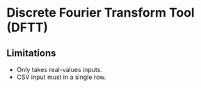 # Discrete Fourier Transform Tool (DFTT)


## Limitations
- Only takes real-values inputs.
- CSV input must in a single row.
